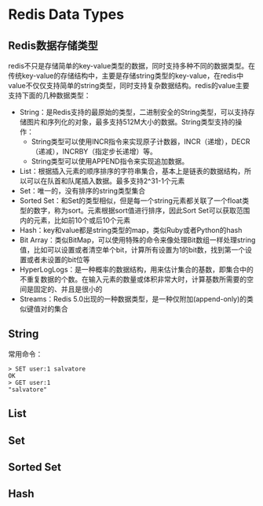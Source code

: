 # Redis Data Types
## Redis数据存储类型
redis不只是存储简单的key-value类型的数据，同时支持多种不同的数据类型。在传统key-value的存储结构中，主要是存储string类型的key-value，在redis中value不仅仅支持简单的string类型，同时支持复杂数据结构。redis的value主要支持下面的几种数据类型：  
- String：是Redis支持的最原始的类型，二进制安全的String类型，可以支持存储图片和序列化的对象，最多支持512M大小的数据。String类型支持的操作：
  - String类型可以使用INCR指令来实现原子计数器，INCR（递增），DECR（递减），INCRBY（指定步长递增）等。
  - String类型可以使用APPEND指令来实现追加数据。
- List：根据插入元素的顺序排序的字符串集合，基本上是链表的数据结构，所以可以在队首和队尾插入数据。最多支持2^31-1个元素
- Set：唯一的，没有排序的string类型集合
- Sorted Set：和Set的类型相似，但是每一个string元素都关联了一个float类型的数字，称为sort。元素根据sort值进行排序，因此Sort Set可以获取范围内的元素，比如前10个或后10个元素  
- Hash：key和value都是string类型的map，类似Ruby或者Python的hash
- Bit Array：类似BitMap，可以使用特殊的命令来像处理Bit数组一样处理string值，比如可以设置或者清空单个bit，计算所有设置为1的bit数，找到第一个设置或者未设置的bit位等
- HyperLogLogs：是一种概率的数据结构，用来估计集合的基数，即集合中的不重复数据的个数。在输入元素的数量或体积非常大时，计算基数所需要的空间是固定的、并且是很小的
- Streams：Redis 5.0出现的一种数据类型，是一种仅附加(append-only)的类似键值对的集合

## String

常用命令：

```shell
> SET user:1 salvatore
OK
> GET user:1
"salvatore"
```



## List

## Set

## Sorted Set

## Hash

